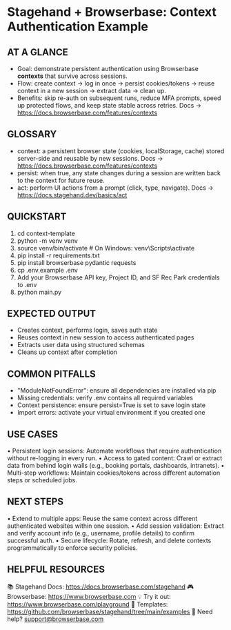 # Stagehand + Browserbase: Context Authentication Example

## AT A GLANCE
- Goal: demonstrate persistent authentication using Browserbase **contexts** that survive across sessions.
- Flow: create context → log in once → persist cookies/tokens → reuse context in a new session → extract data → clean up.
- Benefits: skip re-auth on subsequent runs, reduce MFA prompts, speed up protected flows, and keep state stable across retries.
  Docs → https://docs.browserbase.com/features/contexts

## GLOSSARY
- context: a persistent browser state (cookies, localStorage, cache) stored server-side and reusable by new sessions.
  Docs → https://docs.browserbase.com/features/contexts
- persist: when true, any state changes during a session are written back to the context for future reuse.
- act: perform UI actions from a prompt (click, type, navigate).
  Docs → https://docs.stagehand.dev/basics/act

## QUICKSTART
 1) cd context-template
 2) python -m venv venv
 3) source venv/bin/activate  # On Windows: venv\Scripts\activate
 4) pip install -r requirements.txt
 5) pip install browserbase pydantic requests
 6) cp .env.example .env
 7) Add your Browserbase API key, Project ID, and SF Rec Park credentials to .env
 8) python main.py

## EXPECTED OUTPUT
- Creates context, performs login, saves auth state
- Reuses context in new session to access authenticated pages
- Extracts user data using structured schemas
- Cleans up context after completion

## COMMON PITFALLS
- "ModuleNotFoundError": ensure all dependencies are installed via pip
- Missing credentials: verify .env contains all required variables
- Context persistence: ensure persist=True is set to save login state
- Import errors: activate your virtual environment if you created one

## USE CASES
• Persistent login sessions: Automate workflows that require authentication without re-logging in every run.
• Access to gated content: Crawl or extract data from behind login walls (e.g., booking portals, dashboards, intranets).
• Multi-step workflows: Maintain cookies/tokens across different automation steps or scheduled jobs.

## NEXT STEPS
• Extend to multiple apps: Reuse the same context across different authenticated websites within one session.
• Add session validation: Extract and verify account info (e.g., username, profile details) to confirm successful auth.
• Secure lifecycle: Rotate, refresh, and delete contexts programmatically to enforce security policies.

## HELPFUL RESOURCES
📚 Stagehand Docs:     https://docs.browserbase.com/stagehand
🎮 Browserbase:        https://www.browserbase.com
💡 Try it out:         https://www.browserbase.com/playground
🔧 Templates:          https://github.com/browserbase/stagehand/tree/main/examples
📧 Need help?          support@browserbase.com
